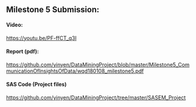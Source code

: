 ## Milestone 5 Submission:

#### Video:  
<https://youtu.be/PF-ffCT_q3I>

#### Report (pdf):   
<https://github.com/yinyen/DataMiningProject/blob/master/Milestone5_CommunicationOfInsightsOfData/wqd180108_milestone5.pdf>  

#### SAS Code (Project files)
https://github.com/yinyen/DataMiningProject/tree/master/SASEM_Project
